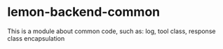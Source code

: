 # lemon-backend-common
This is a module about common code, such as: log, tool class, response class encapsulation
